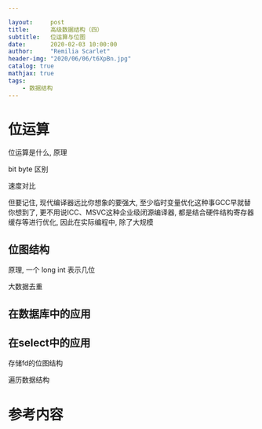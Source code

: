 ```yaml
---

layout:     post
title:      高级数据结构（四）
subtitle:   位运算与位图
date:       2020-02-03 10:00:00
author:     "Remilia Scarlet"
header-img: "2020/06/06/t6XpBn.jpg"
catalog: true
mathjax: true
tags:
    - 数据结构
---
```


# 位运算

位运算是什么, 原理

bit byte 区别

速度对比

但要记住, 现代编译器远比你想象的要强大, 至少临时变量优化这种事GCC早就替你想到了, 更不用说ICC、MSVC这种企业级闭源编译器, 都是结合硬件结构寄存器缓存等进行优化, 因此在实际编程中, 除了大规模

## 位图结构

原理, 一个 long int 表示几位

大数据去重

## 在数据库中的应用

## 在select中的应用

存储fd的位图结构

遍历数据结构

# 参考内容
